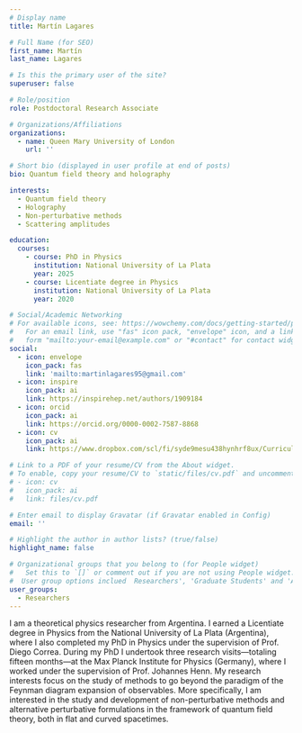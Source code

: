 ```yaml
---
# Display name
title: Martín Lagares

# Full Name (for SEO)
first_name: Martín
last_name: Lagares

# Is this the primary user of the site?
superuser: false

# Role/position
role: Postdoctoral Research Associate

# Organizations/Affiliations
organizations:
  - name: Queen Mary University of London
    url: ''

# Short bio (displayed in user profile at end of posts)
bio: Quantum field theory and holography

interests:
  - Quantum field theory
  - Holography
  - Non-perturbative methods
  - Scattering amplitudes

education:
  courses:
    - course: PhD in Physics
      institution: National University of La Plata
      year: 2025
    - course: Licentiate degree in Physics
      institution: National University of La Plata
      year: 2020

# Social/Academic Networking
# For available icons, see: https://wowchemy.com/docs/getting-started/page-builder/#icons
#   For an email link, use "fas" icon pack, "envelope" icon, and a link in the
#   form "mailto:your-email@example.com" or "#contact" for contact widget.
social:
  - icon: envelope
    icon_pack: fas
    link: 'mailto:martinlagares95@gmail.com'
  - icon: inspire
    icon_pack: ai
    link: https://inspirehep.net/authors/1909184
  - icon: orcid
    icon_pack: ai
    link: https://orcid.org/0000-0002-7587-8868
  - icon: cv
    icon_pack: ai
    link: https://www.dropbox.com/scl/fi/syde9mesu438hynhrf8ux/Curriculum-Vitae-Martin-Lagares-September-2025.pdf?rlkey=rmz78etouvtv05o9o5etck2td&st=c7urz45e&dl=0

# Link to a PDF of your resume/CV from the About widget.
# To enable, copy your resume/CV to `static/files/cv.pdf` and uncomment the lines below.
# - icon: cv
#   icon_pack: ai
#   link: files/cv.pdf

# Enter email to display Gravatar (if Gravatar enabled in Config)
email: ''

# Highlight the author in author lists? (true/false)
highlight_name: false

# Organizational groups that you belong to (for People widget)
#   Set this to `[]` or comment out if you are not using People widget.
#  User group options inclued  Researchers', 'Graduate Students' and 'Alumni'
user_groups:
  - Researchers 
---
```

I am a theoretical physics researcher from Argentina. I earned a Licentiate degree in Physics from the National University of La Plata (Argentina), where I also completed my PhD in Physics under the supervision of Prof. Diego Correa. During my PhD I undertook three research visits—totaling fifteen months—at the Max Planck Institute for Physics (Germany), where I worked under the supervision of Prof. Johannes Henn. My research interests focus on the study of methods to go beyond the paradigm of the Feynman diagram expansion of observables. More specifically, I am interested in the study and development of non-perturbative methods and alternative perturbative formulations in the framework of quantum field theory, both in flat and curved spacetimes. 
